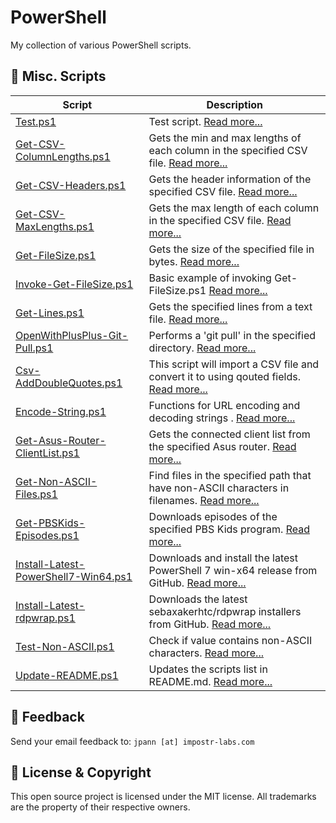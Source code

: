 # PowerShell
My collection of various PowerShell scripts.


📝 Misc. Scripts
-----------------------------

<!-- ScriptStart -->
| Script                                               | Description                                                                                     |
| ---------------------------------------------------- | ----------------------------------------------------------------------------------------------- |
| [Test.ps1](Scripts/Test/Test.ps1)                         | Test script. [Read more...](Scripts/Test/Test.md)                  |
| [Get-CSV-ColumnLengths.ps1](Scripts/Get-CSV-ColumnLengths/Get-CSV-ColumnLengths.ps1)                         | Gets the min and max lengths of each column in the specified CSV file. [Read more...](Scripts/Get-CSV-ColumnLengths/Get-CSV-ColumnLengths.md)                  |
| [Get-CSV-Headers.ps1](Scripts/Get-CSV-Headers/Get-CSV-Headers.ps1)                         | Gets the header information of the specified CSV file. [Read more...](Scripts/Get-CSV-Headers/Get-CSV-Headers.md)                  |
| [Get-CSV-MaxLengths.ps1](Scripts/Get-CSV-MaxLengths/Get-CSV-MaxLengths.ps1)                         | Gets the max length of each column in the specified CSV file. [Read more...](Scripts/Get-CSV-MaxLengths/Get-CSV-MaxLengths.md)                  |
| [Get-FileSize.ps1](Scripts/Get-FileSize/Get-FileSize.ps1)                         | Gets the size of the specified file in bytes. [Read more...](Scripts/Get-FileSize/Get-FileSize.md)                  |
| [Invoke-Get-FileSize.ps1](Scripts/Get-FileSize/Invoke-Get-FileSize.ps1)                         | Basic example of invoking Get-FileSize.ps1 [Read more...](Scripts/Get-FileSize/Invoke-Get-FileSize.md)                  |
| [Get-Lines.ps1](Scripts/Get-Lines/Get-Lines.ps1)                         | Gets the specified lines from a text file. [Read more...](Scripts/Get-Lines/Get-Lines.md)                  |
| [OpenWithPlusPlus-Git-Pull.ps1](Scripts/OpenWithPlusPlus/OpenWithPlusPlus-Git-Pull.ps1)                         | Performs a 'git pull' in the specified directory. [Read more...](Scripts/OpenWithPlusPlus/OpenWithPlusPlus-Git-Pull.md)                  |
| [Csv-AddDoubleQuotes.ps1](Scripts/Csv-AddDoubleQuotes.ps1)                         | This script will import a CSV file and convert it to using qouted fields. [Read more...](Scripts/Csv-AddDoubleQuotes.md)                  |
| [Encode-String.ps1](Scripts/Encode-String.ps1)                         | Functions for URL encoding and decoding strings . [Read more...](Scripts/Encode-String.md)                  |
| [Get-Asus-Router-ClientList.ps1](Scripts/Get-Asus-Router-ClientList.ps1)                         | Gets the connected client list from the specified Asus router. [Read more...](Scripts/Get-Asus-Router-ClientList.md)                  |
| [Get-Non-ASCII-Files.ps1](Scripts/Get-Non-ASCII-Files.ps1)                         | Find files in the specified path that have non-ASCII characters in filenames. [Read more...](Scripts/Get-Non-ASCII-Files.md)                  |
| [Get-PBSKids-Episodes.ps1](Scripts/Get-PBSKids-Episodes.ps1)                         | Downloads episodes of the specified PBS Kids program. [Read more...](Scripts/Get-PBSKids-Episodes.md)                  |
| [Install-Latest-PowerShell7-Win64.ps1](Scripts/Install-Latest-PowerShell7-Win64.ps1)                         | Downloads and install the latest PowerShell 7 win-x64 release from GitHub. [Read more...](Scripts/Install-Latest-PowerShell7-Win64.md)                  |
| [Install-Latest-rdpwrap.ps1](Scripts/Install-Latest-rdpwrap.ps1)                         | Downloads the latest sebaxakerhtc/rdpwrap installers from GitHub. [Read more...](Scripts/Install-Latest-rdpwrap.md)                  |
| [Test-Non-ASCII.ps1](Scripts/Test-Non-ASCII.ps1)                         | Check if value contains non-ASCII characters. [Read more...](Scripts/Test-Non-ASCII.md)                  |
| [Update-README.ps1](Scripts/Update-README.ps1)                         | Updates the scripts list in README.md. [Read more...](Scripts/Update-README.md)                  |
<!-- ScriptEnd -->

📧 Feedback
------------
Send your email feedback to: `jpann [at] impostr-labs.com`

🤝 License & Copyright
-----------------------
This open source project is licensed under the MIT license. All trademarks are the property of their respective owners.















